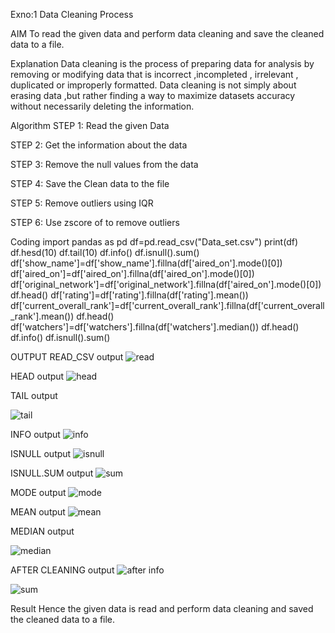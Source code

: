 Exno:1
Data Cleaning Process

AIM
To read the given data and perform data cleaning and save the cleaned data to a file.

Explanation
Data cleaning is the process of preparing data for analysis by removing or modifying data that is incorrect ,incompleted , irrelevant , duplicated or improperly formatted. Data cleaning is not simply about erasing data ,but rather finding a way to maximize datasets accuracy without necessarily deleting the information.

Algorithm
STEP 1: Read the given Data

STEP 2: Get the information about the data

STEP 3: Remove the null values from the data

STEP 4: Save the Clean data to the file

STEP 5: Remove outliers using IQR

STEP 6: Use zscore of to remove outliers

Coding
import pandas as pd
df=pd.read_csv("Data_set.csv")
print(df)
df.hesd(10)
df.tail(10)
df.info()
df.isnull().sum()
df['show_name']=df['show_name'].fillna(df['aired_on'].mode()[0])
df['aired_on']=df['aired_on'].fillna(df['aired_on'].mode()[0])
df['original_network']=df['original_network'].fillna(df['aired_on'].mode()[0])
df.head()
df['rating']=df['rating'].fillna(df['rating'].mean())
df['current_overall_rank']=df['current_overall_rank'].fillna(df['current_overall_rank'].mean())
df.head()
df['watchers']=df['watchers'].fillna(df['watchers'].median())
df.head()
df.info()
df.isnull().sum()

OUTPUT
READ_CSV
output
![read](https://github.com/RAVENPRAVIN/exno1/assets/146820534/34df5aec-c7bb-4244-b481-e3935f805dd1)


HEAD
output
![head](https://github.com/RAVENPRAVIN/exno1/assets/146820534/521b3b1c-6fd2-4f90-b35c-3e4da9debae9)


TAIL
output

![tail](https://github.com/RAVENPRAVIN/exno1/assets/146820534/d46fff3a-7d85-4ed3-b390-480bdb7453ef)


INFO
output
![info](https://github.com/RAVENPRAVIN/exno1/assets/146820534/d0527683-4027-467c-b5c2-8eb65ac5d93b)



ISNULL
output
![isnull](https://github.com/RAVENPRAVIN/exno1/assets/146820534/e3ff7b0a-33b4-4906-a814-74de89b05baf)



ISNULL.SUM
output
![sum](https://github.com/RAVENPRAVIN/exno1/assets/146820534/5227d7c3-144f-4862-9a9f-aacb5b31ae3b)


MODE
output
![mode](https://github.com/RAVENPRAVIN/exno1/assets/146820534/4fe6b52a-523b-45ac-9c68-83cb92ca30eb)



MEAN
output
![mean](https://github.com/RAVENPRAVIN/exno1/assets/146820534/8b66312c-c6fa-42ba-a310-1ee7ce7829de)



MEDIAN
output

![median](https://github.com/RAVENPRAVIN/exno1/assets/146820534/e30847a1-9b8a-4dd5-a33b-8c8ca1e32d99)

AFTER CLEANING
output 
![after info](https://github.com/RAVENPRAVIN/exno1/assets/146820534/c7fdbd27-8e24-44a4-bd72-1c0d30aac08b)


![sum](https://github.com/RAVENPRAVIN/exno1/assets/146820534/4deb301e-3d04-4668-a036-2a1e96a98753)


Result
Hence the given data is read and perform data cleaning and saved the cleaned data to a file.

